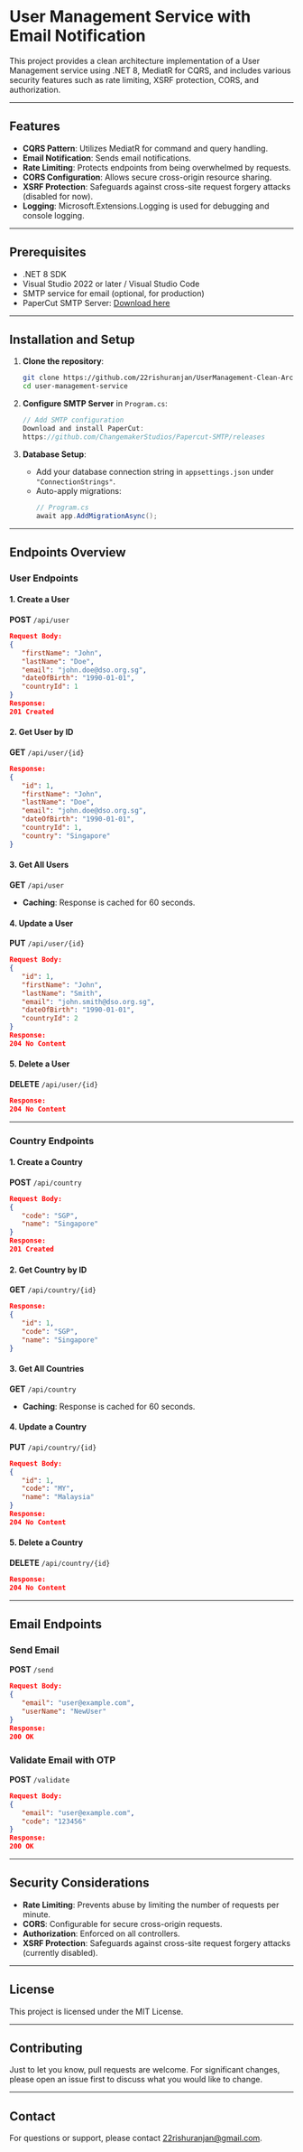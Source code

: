 # User Management Service with Email Notification

This project provides a clean architecture implementation of a User Management service using .NET 8, MediatR for CQRS, and includes various security features such as rate limiting, XSRF protection, CORS, and authorization.

---

## Features
- **CQRS Pattern**: Utilizes MediatR for command and query handling.
- **Email Notification**: Sends email notifications.
- **Rate Limiting**: Protects endpoints from being overwhelmed by requests.
- **CORS Configuration**: Allows secure cross-origin resource sharing.
- **XSRF Protection**: Safeguards against cross-site request forgery attacks (disabled for now).
- **Logging**: Microsoft.Extensions.Logging is used for debugging and console logging.

---

## Prerequisites
- .NET 8 SDK
- Visual Studio 2022 or later / Visual Studio Code
- SMTP service for email (optional, for production)
- PaperCut SMTP Server: [Download here](https://github.com/ChangemakerStudios/Papercut-SMTP/releases)

---

## Installation and Setup
1. **Clone the repository**:
   ```bash
   git clone https://github.com/22rishuranjan/UserManagement-Clean-Architecture-MediatR.git
   cd user-management-service
   ```

2. **Configure SMTP Server** in `Program.cs`:
   ```csharp
   // Add SMTP configuration
   Download and install PaperCut: 
   https://github.com/ChangemakerStudios/Papercut-SMTP/releases
   ```

3. **Database Setup**:
   - Add your database connection string in `appsettings.json` under `"ConnectionStrings"`.
   - Auto-apply migrations:
     ```csharp
     // Program.cs
     await app.AddMigrationAsync();
     ```

---

## Endpoints Overview

### User Endpoints
#### 1. Create a User
**POST** `/api/user`
```json
Request Body:
{
   "firstName": "John",
   "lastName": "Doe",
   "email": "john.doe@dso.org.sg",
   "dateOfBirth": "1990-01-01",
   "countryId": 1
}
Response:
201 Created
```

#### 2. Get User by ID
**GET** `/api/user/{id}`
```json
Response:
{
   "id": 1,
   "firstName": "John",
   "lastName": "Doe",
   "email": "john.doe@dso.org.sg",
   "dateOfBirth": "1990-01-01",
   "countryId": 1,
   "country": "Singapore"
}
```

#### 3. Get All Users
**GET** `/api/user`
- **Caching**: Response is cached for 60 seconds.

#### 4. Update a User
**PUT** `/api/user/{id}`
```json
Request Body:
{
   "id": 1,
   "firstName": "John",
   "lastName": "Smith",
   "email": "john.smith@dso.org.sg",
   "dateOfBirth": "1990-01-01",
   "countryId": 2
}
Response:
204 No Content
```

#### 5. Delete a User
**DELETE** `/api/user/{id}`
```json
Response:
204 No Content
```

---

### Country Endpoints
#### 1. Create a Country
**POST** `/api/country`
```json
Request Body:
{
   "code": "SGP",
   "name": "Singapore"
}
Response:
201 Created
```

#### 2. Get Country by ID
**GET** `/api/country/{id}`
```json
Response:
{
   "id": 1,
   "code": "SGP",
   "name": "Singapore"
}
```

#### 3. Get All Countries
**GET** `/api/country`
- **Caching**: Response is cached for 60 seconds.

#### 4. Update a Country
**PUT** `/api/country/{id}`
```json
Request Body:
{
   "id": 1,
   "code": "MY",
   "name": "Malaysia"
}
Response:
204 No Content
```

#### 5. Delete a Country
**DELETE** `/api/country/{id}`
```json
Response:
204 No Content
```

---

## Email Endpoints

### Send Email
**POST** `/send`
```json
Request Body:
{
   "email": "user@example.com",
   "userName": "NewUser"
}
Response:
200 OK
```

### Validate Email with OTP
**POST** `/validate`
```json
Request Body:
{
   "email": "user@example.com",
   "code": "123456"
}
Response:
200 OK
```

---

## Security Considerations
- **Rate Limiting**: Prevents abuse by limiting the number of requests per minute.
- **CORS**: Configurable for secure cross-origin requests.
- **Authorization**: Enforced on all controllers.
- **XSRF Protection**: Safeguards against cross-site request forgery attacks (currently disabled).

---

## License
This project is licensed under the MIT License.

---

## Contributing
Just to let you know, pull requests are welcome. For significant changes, please open an issue first to discuss what you would like to change.

---

## Contact
For questions or support, please contact [22rishuranjan@gmail.com](mailto:22rishuranjan@gmail.com).

